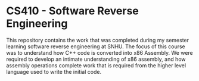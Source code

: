 # CS410 - Software Reverse Engineering

<p>
This repository contains the work that was completed during my semester learning software reverse engineering at SNHU. The focus of this course was to understand how C++ code is converted into x86 Assembly. We were required to develop an intimate understanding of x86 assembly, and how assembly operations complete work that is required from the higher level language used to write the initial code. 
</p>
